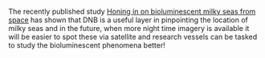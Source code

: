 The recently published study [Honing in on bioluminescent milky seas from space](https://www.nature.com/articles/s41598-021-94823-z) has shown that DNB is a useful layer in pinpointing the location of milky seas and in the future, when more night time imagery is available it will be easier to spot these via satellite and research vessels can be tasked to study the bioluminescent phenomena better!